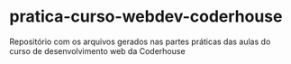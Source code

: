 # pratica-curso-webdev-coderhouse
Repositório com os arquivos gerados nas partes práticas das aulas do curso de desenvolvimento web da Coderhouse
